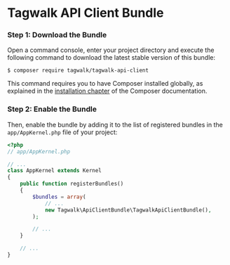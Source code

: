 Tagwalk API Client Bundle
=========================



### Step 1: Download the Bundle

Open a command console, enter your project directory and execute the
following command to download the latest stable version of this bundle:

```console
$ composer require tagwalk/tagwalk-api-client
```

This command requires you to have Composer installed globally, as explained
in the [installation chapter](https://getcomposer.org/doc/00-intro.md)
of the Composer documentation.

### Step 2: Enable the Bundle

Then, enable the bundle by adding it to the list of registered bundles
in the `app/AppKernel.php` file of your project:

```php
<?php
// app/AppKernel.php

// ...
class AppKernel extends Kernel
{
    public function registerBundles()
    {
        $bundles = array(
            // ...
            new Tagwalk\ApiClientBundle\TagwalkApiClientBundle(),
        );

        // ...
    }

    // ...
}
```
